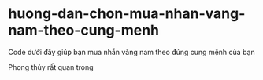 # huong-dan-chon-mua-nhan-vang-nam-theo-cung-menh
Code dưới đây giúp bạn mua nhẫn vàng nam theo đúng cung mệnh của bạn

Phong thủy rất quan trọng
